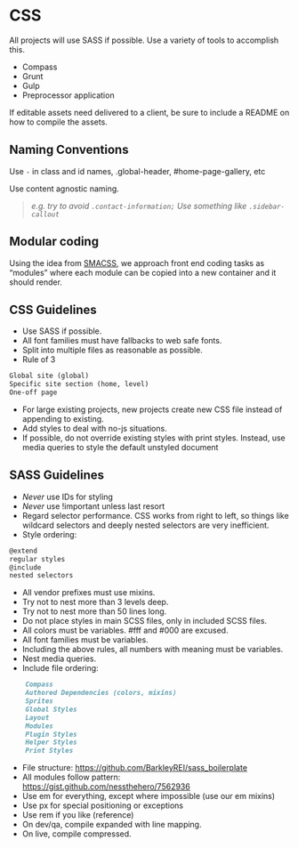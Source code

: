 # CSS

All projects will use SASS if possible. Use a variety of tools to accomplish this.

- Compass
- Grunt
- Gulp
- Preprocessor application

If editable assets need delivered to a client, be sure to include a README on how to compile the assets.

## Naming Conventions

Use `-` in class and id names, .global-header, #home-page-gallery, etc

Use content agnostic naming.
> _e.g. try to avoid `.contact-information;` Use something like `.sidebar-callout`_

## Modular coding

Using the idea from [SMACSS](http://smacss.com/), we approach front end coding tasks as “modules” where each module can be copied into a new container and it should render.

## CSS Guidelines

- Use SASS if possible.
- All font families must have fallbacks to web safe fonts.
- Split into multiple files as reasonable as possible.
- Rule of 3
````markdown
Global site (global)
Specific site section (home, level)
One-off page
````
- For large existing projects, new projects create new CSS file instead of appending to existing.
- Add styles to deal with no-js situations.
- If possible, do not override existing styles with print styles. Instead, use media queries to style the default unstyled document

## SASS Guidelines

- _Never_ use IDs for styling
- _Never_ use !important unless last resort
- Regard selector performance. CSS works from right to left, so things like wildcard selectors and deeply nested selectors are very inefficient.
- Style ordering:
````markdown
@extend
regular styles
@include
nested selectors
````
- All vendor prefixes must use mixins.
- Try not to nest more than 3 levels deep.
- Try not to nest more than 50 lines long.
- Do not place styles in main SCSS files, only in included SCSS files.
- All colors must be variables. #fff and #000 are excused.
- All font families must be variables.
- Including the above rules, all numbers with meaning must be variables.
- Nest media queries.
- Include file ordering:
````markdown
	Compass
	Authored Dependencies (colors, mixins)
	Sprites
	Global Styles
	Layout
	Modules
	Plugin Styles
	Helper Styles
	Print Styles
````
- File structure: https://github.com/BarkleyREI/sass_boilerplate
- All modules follow pattern: https://gist.github.com/nessthehero/7562936
- Use em for everything, except where impossible (use our em mixins)
- Use px for special positioning or exceptions
- Use rem if you like (reference)
- On dev/qa, compile expanded with line mapping.
- On live, compile compressed.
